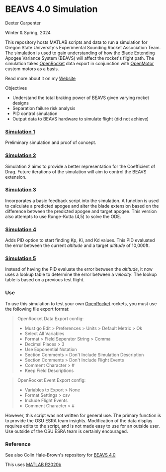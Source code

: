 # BEAVS 4.0 Simulation

Dexter Carpenter

Winter & Spring, 2024

This repository hosts MATLAB scripts and data to run a simulation for Oregon State University's Experimental Sounding Rocket Association Team. The simulation is used to gain understanding of how the Blade Extending Apogee Variance System (BEAVS) will affect the rocket's flight path. The simulation takes [OpenRocket](https://openrocket.info/) data export in conjunction with [OpenMotor](https://github.com/reilleya/openMotor) custom motors as a basis.

Read more about it on my [Website](https://dextercarpenter.github.io/portfolio#beavs-simulation)

Objectives
- Understand the total braking power of BEAVS given varying rocket designs
- Separation failure risk analysis
- PID control simulation
- Output data to BEAVS hardware to simulate flight (did not achieve)

### [Simulation 1](https://github.com/DexterCarpenter/BEAVS4-Simulation/tree/main/%5B5.8.5.1%5DBEAVS4_Sim1_R2020b#beavs-40-simulation-1)

Preliminary simulation and proof of concept.

### [Simulation 2](https://github.com/DexterCarpenter/BEAVS4-Simulation/tree/main/%5B5.8.5.2%5DBEAVS4_Sim2_R2020b#beavs-40-simulation-2)

Simulation 2 aims to provide a better representation for the Coefficient of Drag. Future iterations of the simulation will aim to control the BEAVS extension.

### [Simulation 3](https://github.com/DexterCarpenter/BEAVS4-Simulation/tree/main/%5B5.8.5.3%5DBEAVS4_Sim3_R2020b#beavs-40-simulation-3)

Incorporates a basic feedback script into the simulation. A function is used to calculate a predicted apogee and alter the blade extension based on the difference between the predicted apogee and target apogee. This version also attempts to use Runge-Kutta (4,5) to solve the ODE.

### [Simulation 4](https://github.com/DexterCarpenter/BEAVS4-Simulation/tree/main/%5B5.8.5.4%5DBEAVS4_Sim4_R2020b#beavs-40-simulation-4)

Adds PID option to start finding Kp, Ki, and Kd values. This PID evaluated the error between the current _altitude_ and a target _altitude_ of 10,000ft.

### [Simulation 5](https://github.com/DexterCarpenter/BEAVS4-Simulation/tree/main/%5B5.8.5.5%5DBEAVS4_Sim5_R2020b#beavs-40-simulation-5)

Instead of having the PID evaluate the error between the _altitude_, it now uses a lookup table to determine the error between a _velocity_. The lookup table is based on a previous test flight.

### Use

To use this simulation to test your own [OpenRocket](https://openrocket.info/) rockets, you must use the following file export format:
> OpenRocket Data Export config:
> * Must go Edit > Preferences > Units > Default Metric > Ok
> * Select All Variables
> * Format > Field Seperator String > Comma
> * Decimal Places > 3
> * Use Exponential Notation
> * Section Comments > Don't Include Simulation Description
> * Section Comments > Don't Include Flight Events
> * Comment Character > #
> * Keep Field Descriptions
    
> OpenRocket Event Export config:
> * Variables to Export > None
> * Format Settings > csv
> * Include Flight Events
> * Comment Character > #

However, this script was not written for general use. The primary function is to provide the OSU ESRA team insights. Modification of the data display requires edits to the script, and is not made easy to use for an outside user. Use outside of the OSU ESRA team is certainly encouraged.

### Reference

See also Colin Hale-Brown's repository for [BEAVS 4.0](https://github.com/colinhalebrown/BEAVS4)

This uses [MATLAB R2020b](https://www.mathworks.com/downloads/)
